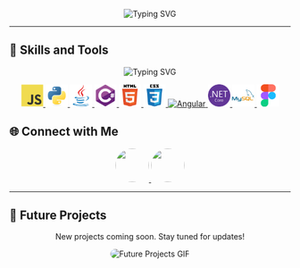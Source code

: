 
<p align="center">
  <img src="https://readme-typing-svg.herokuapp.com?font=Fira+Code&duration=4000&pause=1000&color=FFD700&center=true&vCenter=true&width=435&lines=Passionate+Frontend+Developer;Building+Dynamic+User+Experiences;Pushing+the+Limits+of+Web+Design" alt="Typing SVG">
</p>

---


## 🌟 Skills and Tools
<p align="center">
  <img src="https://readme-typing-svg.herokuapp.com?font=Fira+Code&size=40&duration=4000&pause=1000&color=FF6347&center=true&vCenter=true&width=435&lines=Skills+and+Tools" alt="Typing SVG">
</p>
<p align="center">
  <!-- Programming Languages -->
  <a href="https://developer.mozilla.org/en-US/docs/Web/JavaScript" target="_blank" rel="noreferrer" title="JavaScript">
    <img src="https://raw.githubusercontent.com/devicons/devicon/master/icons/javascript/javascript-original.svg" alt="JavaScript" width="40" height="40" />
  </a>
  <a href="https://www.python.org" target="_blank" rel="noreferrer" title="Python">
    <img src="https://raw.githubusercontent.com/devicons/devicon/master/icons/python/python-original.svg" alt="Python" width="40" height="40" />
  </a>
  <a href="https://www.oracle.com/java/" target="_blank" rel="noreferrer" title="Java">
    <img src="https://raw.githubusercontent.com/devicons/devicon/master/icons/java/java-original.svg" alt="Java" width="40" height="40" />
  </a>
  <a href="https://learn.microsoft.com/en-us/dotnet/csharp/" target="_blank" rel="noreferrer" title="C#">
    <img src="https://raw.githubusercontent.com/devicons/devicon/master/icons/csharp/csharp-original.svg" alt="C#" width="40" height="40" />
  </a>

  <!-- Web Development -->
  <a href="https://developer.mozilla.org/en-US/docs/Web/HTML" target="_blank" rel="noreferrer" title="HTML">
    <img src="https://raw.githubusercontent.com/devicons/devicon/master/icons/html5/html5-original-wordmark.svg" alt="HTML" width="40" height="40" />
  </a>
  <a href="https://developer.mozilla.org/en-US/docs/Web/CSS" target="_blank" rel="noreferrer" title="CSS">
    <img src="https://raw.githubusercontent.com/devicons/devicon/master/icons/css3/css3-original-wordmark.svg" alt="CSS" width="40" height="40" />
  </a>
  <a href="https://angular.io" target="_blank" rel="noreferrer" title="Angular">
    <img src="https://angular.io/assets/images/logos/angular/angular.svg" alt="Angular" width="40" height="40" />
  </a>

  <!-- Backend & Frameworks -->
  <a href="https://dotnet.microsoft.com/en-us/apps/aspnet" target="_blank" rel="noreferrer" title="ASP.NET Core">
    <img src="https://raw.githubusercontent.com/devicons/devicon/master/icons/dotnetcore/dotnetcore-original.svg" alt="ASP.NET Core" width="40" height="40" />
  </a>

  <!-- Database -->
  <a href="https://www.sql.org/" target="_blank" rel="noreferrer" title="SQL">
    <img src="https://raw.githubusercontent.com/devicons/devicon/master/icons/mysql/mysql-original-wordmark.svg" alt="SQL" width="40" height="40" />
  </a>

  <!-- Design Tools -->
  <a href="https://www.figma.com/" target="_blank" rel="noreferrer" title="Figma">
    <img src="https://raw.githubusercontent.com/devicons/devicon/master/icons/figma/figma-original.svg" alt="Figma" width="40" height="40" />
  </a>
</p>

## 🌐 Connect with Me
<p align="center">
  <a href="mailto:cristofersani04@gmail.com" target="_blank">
    <img src="https://github.com/user-attachments/assets/35a51855-2b0c-41c6-8131-e2d0cf736ff9"
         style="border-radius: 50%; width: 60px; height: 60px; object-fit: cover;" />
  </a>
  <a href="https://www.linkedin.com/in/cristofersani" target="_blank">
    <img src="https://github.com/user-attachments/assets/15ce5cd7-4f7c-4efd-bdbd-91e4aec853f6"
         style="border-radius: 50%; width: 60px; height: 60px; object-fit: cover;" />
  </a>
</p>

---

## 🔮 Future Projects
<p align="center">
  New projects coming soon. Stay tuned for updates!
</p>

<p align="center">
  <img src="https://user-images.githubusercontent.com/74038190/229223263-cf2e4b07-2615-4f87-9c38-e37600f8381a.gif" alt="Future Projects GIF" style="max-width: 100%; border-radius: 15px;">
</p>
